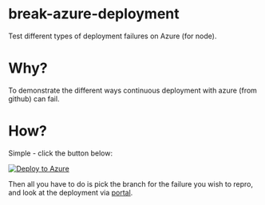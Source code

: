 break-azure-deployment
=======================

Test different types of deployment failures on Azure (for node).

# Why?

To demonstrate the different ways continuous deployment with azure (from github) can fail.

# How?

Simple - click the button below:

[![Deploy to Azure](http://azuredeploy.net/deploybutton.png)](https://azuredeploy.net/)

Then all you have to do is pick the branch for the failure you wish to repro, and look at
the deployment via [portal](https://portal.azure.com).